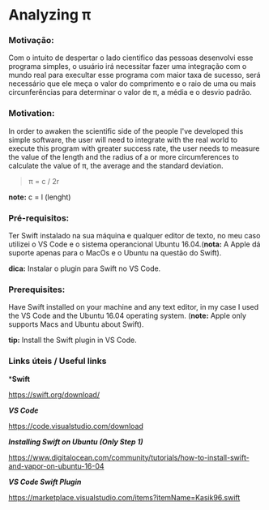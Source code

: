 # Analyzing π

### Motivação:
Com o intuito de despertar o lado cientifico das pessoas desenvolvi esse programa simples, o usuário irá necessitar fazer uma integração com o mundo real para execultar esse programa com maior taxa de sucesso, será necessário que ele meça o valor do comprimento e o raio de uma ou mais circunferências para determinar o valor de  π, a média e o desvio padrão. 

### Motivation:
In order to awaken the scientific side of the people I've developed this simple software, the user will need to integrate with the real world to execute this program with greater success rate, the user needs to measure the value of the length and the radius of a or more circumferences to calculate the value of π, the average and the standard deviation.

> π = c / 2r 

**note:** c = l (lenght)


### Pré-requisitos:
Ter Swift instalado na sua máquina e qualquer editor de texto, no meu caso utilizei o VS Code e o sistema operancional Ubuntu 16.04.(**nota:** A Apple dá suporte apenas para o MacOs e o Ubuntu na questão do Swift).

**dica:** Instalar o plugin para Swift no VS Code. 

### Prerequisites:
Have Swift installed on your machine and any text editor, in my case I used the VS Code and the Ubuntu 16.04 operating system. (**note:** Apple only supports Macs and Ubuntu about Swift).

**tip:** Install the Swift plugin in VS Code.


### Links úteis / Useful links

***Swift**

<https://swift.org/download/>

***VS Code***

<https://code.visualstudio.com/download>

***Installing Swift on Ubuntu (Only Step 1)***

<https://www.digitalocean.com/community/tutorials/how-to-install-swift-and-vapor-on-ubuntu-16-04>

***VS Code Swift Plugin***

<https://marketplace.visualstudio.com/items?itemName=Kasik96.swift>
